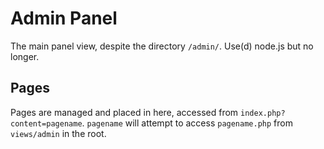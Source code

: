 # Admin Panel
The main panel view, despite the directory `/admin/`. Use(d) node.js but no longer.

## Pages
Pages are managed and placed in here, accessed from `index.php?content=pagename`. `pagename` will attempt to access `pagename.php` from `views/admin` in the root.